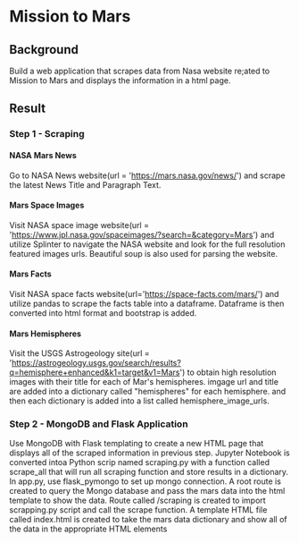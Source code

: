 # Mission to Mars

## Background
Build a web application that scrapes data from Nasa website re;ated to Mission to Mars and displays the information in a html page.

## Result
### Step 1 - Scraping
#### NASA Mars News 
Go to NASA News website(url = 'https://mars.nasa.gov/news/') and scrape the latest News Title and Paragraph Text.


#### Mars Space Images 
Visit NASA space image website(url = 'https://www.jpl.nasa.gov/spaceimages/?search=&category=Mars') and utilize Splinter to navigate the NASA website and look for the full resolution featured images urls. 
Beautiful soup is also used for parsing the website.

#### Mars Facts
Visit NASA space facts website(url='https://space-facts.com/mars/') and utilize pandas to scrape the facts table into a dataframe. Dataframe is then converted into html format and bootstrap is added.

#### Mars Hemispheres
Visit the USGS Astrogeology site(url = 'https://astrogeology.usgs.gov/search/results?q=hemisphere+enhanced&k1=target&v1=Mars') to obtain high resolution images with their title for each of Mar's hemispheres. 
imgage url and title are added into a dictionary called "hemispheres" for each hemisphere. and then each dictionary is added into a list called 
hemisphere_image_urls.


### Step 2 - MongoDB and Flask Application
Use MongoDB with Flask templating to create a new HTML page that displays all of the scraped information in previous step.
Jupyter Notebook is converted intoa Python scrip named scraping.py with a function called scrape_all that will run all scraping function and store results in a dictionary.
In app.py, use flask_pymongo to set up mongo connection.
A root route is created to query the Mongo database and pass the mars data into the html template to show the data.
Route called /scraping is created to import scrapping.py script and call the scrape function.
A template HTML file called index.html is created to take the mars data dictionary and show all of the data in the appropriate HTML elements



